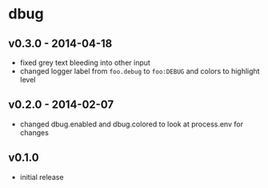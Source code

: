 # dbug

## v0.3.0 - 2014-04-18
- fixed grey text bleeding into other input
- changed logger label from `foo.debug` to `foo:DEBUG` and colors to
  highlight level

## v0.2.0 - 2014-02-07
- changed dbug.enabled and dbug.colored to look at process.env for changes

## v0.1.0
- initial release
